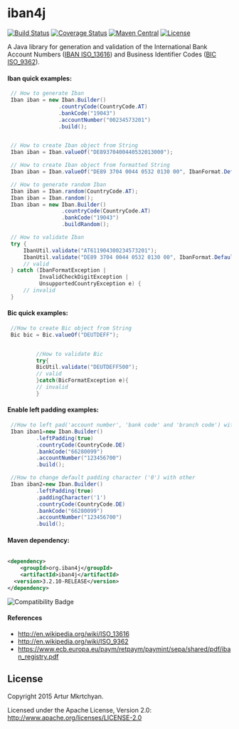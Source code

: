 iban4j 
======

[![Build Status](https://github.com/arturmkrtchyan/iban4j/actions/workflows/java-ci.yml/badge.svg)](https://github.com/arturmkrtchyan/iban4j/actions/workflows/java-ci.yml) [![Coverage Status](https://img.shields.io/coveralls/arturmkrtchyan/iban4j.svg)](https://coveralls.io/r/arturmkrtchyan/iban4j) [![Maven Central](https://maven-badges.herokuapp.com/maven-central/org.iban4j/iban4j/badge.svg)](https://maven-badges.herokuapp.com/maven-central/org.iban4j/iban4j)
[![License](https://img.shields.io/badge/License-Apache%202.0-blue.svg)](https://raw.githubusercontent.com/arturmkrtchyan/iban4j/master/LICENSE.txt)

A Java library for generation and validation of the International Bank Account
Numbers (<a href="http://en.wikipedia.org/wiki/ISO_13616" target="_blank">IBAN ISO_13616</a>) and Business Identifier
Codes (<a href="http://en.wikipedia.org/wiki/ISO_9362" target="_blank">BIC ISO_9362</a>).


#### Iban quick examples:

```java
 // How to generate Iban
 Iban iban = new Iban.Builder()
                .countryCode(CountryCode.AT)
                .bankCode("19043")
                .accountNumber("00234573201")
                .build();


 // How to create Iban object from String
 Iban iban = Iban.valueOf("DE89370400440532013000");

 // How to create Iban object from formatted String
 Iban iban = Iban.valueOf("DE89 3704 0044 0532 0130 00", IbanFormat.Default);

 // How to generate random Iban
 Iban iban = Iban.random(CountryCode.AT);
 Iban iban = Iban.random();
 Iban iban = new Iban.Builder()
                 .countryCode(CountryCode.AT)
                 .bankCode("19043")
                 .buildRandom();

 // How to validate Iban 
 try {
     IbanUtil.validate("AT611904300234573201");
     IbanUtil.validate("DE89 3704 0044 0532 0130 00", IbanFormat.Default);
     // valid
 } catch (IbanFormatException |
          InvalidCheckDigitException |
          UnsupportedCountryException e) {
     // invalid
 }
```

#### Bic quick examples:

```java
 //How to create Bic object from String
 Bic bic = Bic.valueOf("DEUTDEFF");


         //How to validate Bic
         try{
         BicUtil.validate("DEUTDEFF500");
         // valid
         }catch(BicFormatException e){
         // invalid
         }
```

#### Enable left padding examples:

```java
 //How to left pad('account number', 'bank code' and 'branch code') with zero
 Iban iban1=new Iban.Builder()
         .leftPadding(true)
         .countryCode(CountryCode.DE)
         .bankCode("66280099")
         .accountNumber("123456700")
         .build();

 //How to change default padding character ('0') with other
 Iban iban2=new Iban.Builder()
         .leftPadding(true)
         .paddingCharacter('1')
         .countryCode(CountryCode.DE)
         .bankCode("66280099")
         .accountNumber("123456700")
         .build();
```

#### Maven dependency:

```xml

<dependency>
    <groupId>org.iban4j</groupId>
    <artifactId>iban4j</artifactId>
  <version>3.2.10-RELEASE</version>
</dependency>
```

![Compatibility Badge](https://img.shields.io/badge/java-%23ED8B00.svg?style=for-the-badge&logo=openjdk&logoColor=white)

#### References

- http://en.wikipedia.org/wiki/ISO_13616
- http://en.wikipedia.org/wiki/ISO_9362
- https://www.ecb.europa.eu/paym/retpaym/paymint/sepa/shared/pdf/iban_registry.pdf

## License
Copyright 2015 Artur Mkrtchyan.

Licensed under the Apache License, Version 2.0: http://www.apache.org/licenses/LICENSE-2.0

